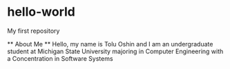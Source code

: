 # hello-world
My first repository

** About Me **
Hello, my name is Tolu Oshin and I am an undergraduate student at Michigan State University majoring in Computer Engineering with a Concentration in Software Systems
